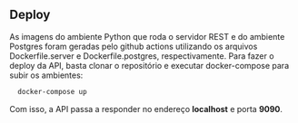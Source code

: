 
## Deploy

As imagens do ambiente Python que roda o servidor REST e do ambiente Postgres foram geradas pelo github actions utilizando os arquivos Dockerfile.server e Dockerfile.postgres, respectivamente. Para fazer o deploy da API, basta clonar o repositório e executar docker-compose para subir os ambientes:

```bash
  docker-compose up
```

Com isso, a API passa a responder  no endereço **localhost** e porta **9090**.